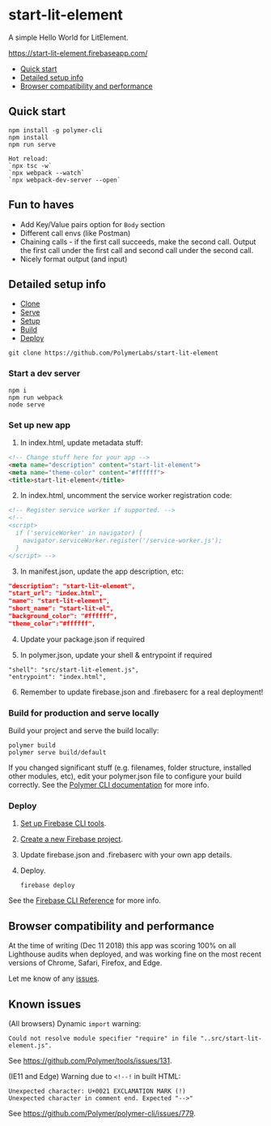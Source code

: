 # start-lit-element

A simple Hello World for LitElement.

https://start-lit-element.firebaseapp.com/

* [Quick start](#quick-start)
* [Detailed setup info](#detailed-setup-info)
* [Browser compatibility and performance](#browser-compatibility-and-performance)

## Quick start

```
npm install -g polymer-cli
npm install
npm run serve

Hot reload:
`npx tsc -w`
`npx webpack --watch`
`npx webpack-dev-server --open`
```

## Fun to haves
- Add Key/Value pairs option for `Body` section
- Different call envs (like Postman)
- Chaining calls - if the first call succeeds, make the second call. Output the first call under the first call and second call under the second call.
- Nicely format output (and input)

## Detailed setup info

* [Clone](#clone-this-repo)
* [Serve](#start-a-dev-server)
* [Setup](#set-up-new-app)
* [Build](#build-for-production-and-serve-locally)
* [Deploy](#deploy)

```
git clone https://github.com/PolymerLabs/start-lit-element
```

### Start a dev server

```
npm i
npm run webpack
node serve
```

### Set up new app

1. In index.html, update metadata stuff:

```html
<!-- Change stuff here for your app -->
<meta name="description" content="start-lit-element">
<meta name="theme-color" content="#ffffff">
<title>start-lit-element</title>
```

2. In index.html, uncomment the service worker registration code:

```html
<!-- Register service worker if supported. -->
<!--
<script>
  if ('serviceWorker' in navigator) {
    navigator.serviceWorker.register('/service-worker.js');
  }
</script> -->
```

3. In manifest.json, update the app description, etc:

```json
"description": "start-lit-element",
"start_url": "index.html",
"name": "start-lit-element",
"short_name": "start-lit-el",
"background_color": "#ffffff",
"theme_color":"#ffffff",
```

4. Update your package.json if required

5. In polymer.json, update your shell & entrypoint if required

```
"shell": "src/start-lit-element.js",
"entrypoint": "index.html",
```

6. Remember to update firebase.json and .firebaserc for a real deployment!

### Build for production and serve locally

Build your project and serve the build locally:

```
polymer build
polymer serve build/default
```

If you changed significant stuff (e.g. filenames, folder structure, installed other modules, etc), edit your polymer.json file to configure your build correctly. See the [Polymer CLI documentation](https://www.polymer-project.org/3.0/docs/tools/polymer-json) for more info.

### Deploy

1.  [Set up Firebase CLI tools](https://firebase.google.com/docs/cli/).
2.  [Create a new Firebase project](https://firebase.google.com/console).
3.  Update firebase.json and .firebaserc with your own app details.
4.  Deploy.

    ```
    firebase deploy
    ```

See the [Firebase CLI Reference](https://firebase.google.com/docs/cli) for more info.

## Browser compatibility and performance

At the time of writing (Dec 11 2018) this app was scoring 100% on all Lighthouse audits when deployed, and was working fine on the most recent versions of Chrome, Safari, Firefox, and Edge.

Let me know of any [issues](https://github.com/PolymerLabs/start-lit-element/issues).

## Known issues

(All browsers) Dynamic `import` warning:

```
Could not resolve module specifier "require" in file "..src/start-lit-element.js".
```

See https://github.com/Polymer/tools/issues/131.

(IE11 and Edge) Warning due to `<!--!` in built HTML:

```
Unexpected character: U+0021 EXCLAMATION MARK (!)
Unexpected character in comment end. Expected "-->"
```

See https://github.com/Polymer/polymer-cli/issues/779.
